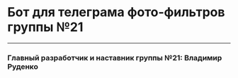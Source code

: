 <h1>Бот для телеграма фото-фильтров группы №21</h1>
<hr>
<h3>Главный разработчик и наставник группы №21: Владимир Руденко</h3>
